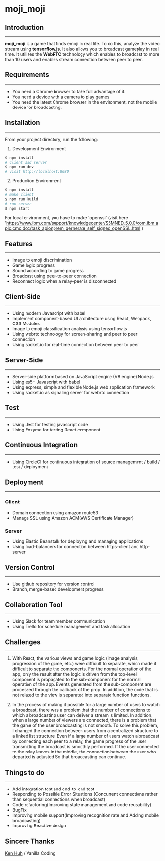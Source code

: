 # moji_moji

## Introduction
***
**moji_moji** is a game that finds emoji in real life. To do this, analyze the video stream using **tensorflow.js**. It also allows you to broadcast gameplay in real time. It utilizes the **WebRTC** technology which enables to broadcast to more than 10 users and enables stream connection between peer to peer.


## Requirements
***
* You need a Chrome browser to take full advantage of it.
* You need a device with a camera to play games.
* You need the latest Chrome browser in the environment, not the mobile device for broadcasting.

## Installation
*** 

From your project directory, run the following:

1. Development Environment
```sh
$ npm install
# client and server
$ npm run dev
# visit http://localhost:8080
```

2. Production Environment
```sh
$ npm install
# make client
$ npm run build
# run server
$ npm start
```

For local environment, you have to make 'openssl' (visit here 'https://www.ibm.com/support/knowledgecenter/SSMNED_5.0.0/com.ibm.apic.cmc.doc/task_apionprem_gernerate_self_signed_openSSL.html')

## Features
***
* Image to emoji discrimination
* Game logic progress
* Sound according to game progress
* Broadcast using peer-to-peer connection
* Reconnect logic when a relay-peer is disconnected

## Client-Side
***
* Using modern Javascript with babel
* Implement component-based UI architecture using React, Webpack, CSS Modules
* Image to emoji classification analysis using tensorflow.js
* Using webrtc technology for screen-sharing and peer to peer connection
* Using socket.io for real-time connection between peer to peer

## Server-Side
***
* Server-side platform based on JavaScript engine (V8 engine) Node.js
* Using es5+ Javascript with babel
* Using express, simple and flexible Node.js web application framework
* Using socket.io as signaling server for webrtc connection

## Test
***
* Using Jest for testing javascript code
* Using Enzyme for testing React component

## Continuous Integration
***
* Using CircleCI for continuous integration of source management / build / test / deployment

## Deployment
***
### Client
* Domain connection using amazon route53
* Manage SSL using Amazon ACM(AWS Certificate Manager)

### Server
* Using Elastic Beanstalk for deploying and managing applications
* Using load-balancers for connection between https-client and http-server

## Version Control
***
* Use github repository for version control
* Branch, merge-based development progress

## Collaboration Tool
***
* Using Slack for team member communication
* Using Trello for schedule management and task allocation

## Challenges
***
1. With React, the various views and game logic (image analysis, progression of the game, etc.) were difficult to separate, which made it difficult to separate the components. For the normal operation of the app, only the result after the logic is driven from the top-level component is propagated to the sub-component for the normal operation of the app. Events generated from the sub-component are processed through the callback of the prop. In addition, the code that is not related to the view is separated into separate function functions.

2. In the process of making it possible for a large number of users to watch a broadcast, there was a problem that the number of connections to which a broadcasting user can deliver a stream is limited. In addition, when a large number of viewers are connected, there is a problem that the game of the user broadcasting is not smooth. To solve this problem, I changed the connection between users from a centralized structure to a linked list structure. Even if a large number of users watch a broadcast by connecting each peer to a relay, the game progress of the user transmitting the broadcast is smoothly performed. If the user connected to the relay leaves in the middle, the connection between the user who departed is adjusted So that broadcasting can continue.

## Things to do
*** 
* Add integration test and end-to-end test
* Responding to Possible Error Situations (Concurrent connections rather than sequential connections when broadcast)
* Code refactoring(Improving state management and code reusability)
* BugFix
* Improving mobile support(Improving recognition rate and Adding mobile broadcasting)
* Improving Reactive design

## Sincere Thanks
[Ken Huh](https://github.com/Ken123777) / Vanilla Coding